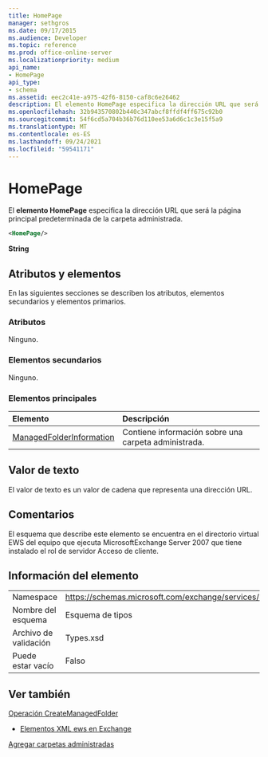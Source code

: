 ```yaml
---
title: HomePage
manager: sethgros
ms.date: 09/17/2015
ms.audience: Developer
ms.topic: reference
ms.prod: office-online-server
ms.localizationpriority: medium
api_name:
- HomePage
api_type:
- schema
ms.assetid: eec2c41e-a975-42f6-8150-caf8c6e26462
description: El elemento HomePage especifica la dirección URL que será la página principal predeterminada de la carpeta administrada.
ms.openlocfilehash: 32b943570802b440c347abcf8ffdf4ff675c92b0
ms.sourcegitcommit: 54f6cd5a704b36b76d110ee53a6d6c1c3e15f5a9
ms.translationtype: MT
ms.contentlocale: es-ES
ms.lasthandoff: 09/24/2021
ms.locfileid: "59541171"
---
```

# <a name="homepage"></a>HomePage

El **elemento HomePage** especifica la dirección URL que será la página principal predeterminada de la carpeta administrada. 
  
```xml
<HomePage/>
```

 **String**
## <a name="attributes-and-elements"></a>Atributos y elementos

En las siguientes secciones se describen los atributos, elementos secundarios y elementos primarios.
  
### <a name="attributes"></a>Atributos

Ninguno.
  
### <a name="child-elements"></a>Elementos secundarios

Ninguno.
  
### <a name="parent-elements"></a>Elementos principales

|**Elemento**|**Descripción**|
|:-----|:-----|
|[ManagedFolderInformation](managedfolderinformation.md) <br/> |Contiene información sobre una carpeta administrada.  <br/> |
   
## <a name="text-value"></a>Valor de texto

El valor de texto es un valor de cadena que representa una dirección URL.
  
## <a name="remarks"></a>Comentarios

El esquema que describe este elemento se encuentra en el directorio virtual EWS del equipo que ejecuta MicrosoftExchange Server 2007 que tiene instalado el rol de servidor Acceso de cliente.
  
## <a name="element-information"></a>Información del elemento

|||
|:-----|:-----|
|Namespace  <br/> |https://schemas.microsoft.com/exchange/services/2006/types  <br/> |
|Nombre del esquema  <br/> |Esquema de tipos  <br/> |
|Archivo de validación  <br/> |Types.xsd  <br/> |
|Puede estar vacío  <br/> |Falso  <br/> |
   
## <a name="see-also"></a>Ver también



[Operación CreateManagedFolder](createmanagedfolder-operation.md)


- [Elementos XML ews en Exchange](ews-xml-elements-in-exchange.md)


[Agregar carpetas administradas](https://msdn.microsoft.com/library/846658c6-7043-40fb-8439-19f97c2a967f%28Office.15%29.aspx)

